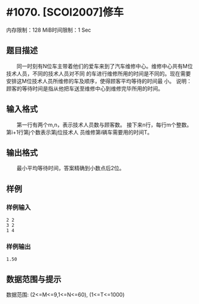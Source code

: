 # #1070. [SCOI2007]修车

内存限制：128 MiB时间限制：1 Sec

## 题目描述

　　同一时刻有N位车主带着他们的爱车来到了汽车维修中心。维修中心共有M位技术人员，不同的技术人员对不同
的车进行维修所用的时间是不同的。现在需要安排这M位技术人员所维修的车及顺序，使得顾客平均等待的时间最
小。 说明：顾客的等待时间是指从他把车送至维修中心到维修完毕所用的时间。

## 输入格式

　　第一行有两个m,n，表示技术人员数与顾客数。 接下来n行，每行m个整数。第i+1行第j个数表示第j位技术人
员维修第i辆车需要用的时间T。

## 输出格式

　　最小平均等待时间，答案精确到小数点后2位。

## 样例

### 样例输入

    
    2 2
    3 2
    1 4
    

### 样例输出

    
    1.50
    

## 数据范围与提示

数据范围: (2<=M<=9,1<=N<=60), (1<=T<=1000)
